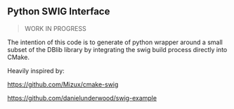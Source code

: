 ## Python SWIG Interface

> WORK IN PROGRESS

The intention of this code is to generate of python wrapper around a small subset of the DBlib library 
by integrating the swig build process directly into CMake. 

Heavily inspired by: 

https://github.com/Mizux/cmake-swig

https://github.com/danielunderwood/swig-example